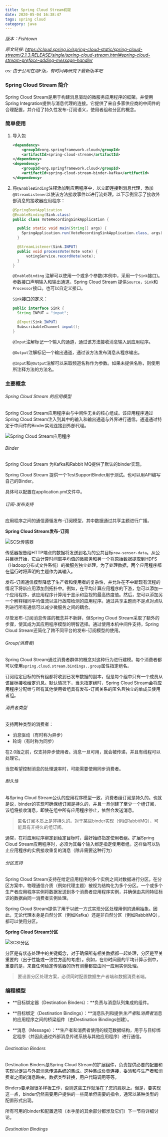 ```yaml
---
title: Spring Cloud Stream初窥
date: 2020-05-04 16:38:47
tags: spring cloud
category: java
---
```




*版本：Fishtown*

*原文链接: https://cloud.spring.io/spring-cloud-static/spring-cloud-stream/2.1.3.RELEASE/single/spring-cloud-stream.html#spring-cloud-stream-preface-adding-message-handler*

*os: 由于公司在用F版，有时间再研究下最新版本吧*

### Spring Cloud Stream 简介

Spring Cloud Stream是用于构建消息驱动的微服务应用程序的框架。并使用Spring Integration提供与消息代理的连接。它提供了来自多家供应商的中间件的合理配置，并介绍了持久性发布-订阅语义，使用者组和分区的概念。

### 简单使用

1. 导入包

   ```xml
   <dependency>
       <groupId>org.springframework.cloud</groupId>
       <artifactId>spring-cloud-stream</artifactId>
   </dependency>
   <dependency>
       <groupId>org.springframework.cloud</groupId>
       <artifactId>spring-cloud-stream-binder-kafka</artifactId>
   </dependency>
   ```

2. 将`@EnableBinding`注释添加到应用程序中，以立即连接到消息代理，添加`@StreamListener`以使该方法接收事件以进行流处理。以下示例显示了接收外部消息的接收器应用程序：

   ```java
   @SpringBootApplication
   @EnableBinding(Sink.class)
   public class VoteRecordingSinkApplication {
   
     public static void main(String[] args) {
       SpringApplication.run(VoteRecordingSinkApplication.class, args);
     }
   
     @StreamListener(Sink.INPUT)
     public void processVote(Vote vote) {
         votingService.recordVote(vote);
     }
   }
   ```

   `@EnableBinding` 注解可以使用一个或多个参数(本例中，采用一个`Sink`接口)。参数接口声明输入和输出通道。Spring Cloud Stream 提供`Source`，`Sink`和`Processor`接口。也可以自定义接口。

   `Sink`接口的定义：

   ```java
   public interface Sink {
     String INPUT = "input";
   
     @Input(Sink.INPUT)
     SubscribableChannel input();
   }
   ```

   `@Input`注解标记一个输入的通道，通过该方法接收消息输入到应用程序。

   `@Output`注解标记一个输出通道，通过该方法发布消息从程序输出。

   `@Input`和`@Output`注解可以采取频道名称作为参数。如果未提供名称，则使用所注释方法的方法名。

   

### 主要概念

   ###### Spring Cloud Stream 的应用模型

   Spring Cloud Stream应用程序由与中间件无关的核心组成。该应用程序通过Spring Cloud Stream注入到其中的输入和输出通道与外界进行通信。通道通过特定于中间件的Binder实现连接到外部代理。

   ![Spring Cloud Stream应用程序](https://raw.githubusercontent.com/spring-cloud/spring-cloud-stream/master/docs/src/main/asciidoc/images/SCSt-with-binder.png)

   ###### Binder

   Spring Cloud Stream 为Kafka和Rabbit MQ提供了默认的binder实现。

   Spring Cloud Stream 提供一个TestSupportBinder用于测试。也可以用API编写自己的Binder。

   具体可以配置在application.yml文件中。

   ###### 订阅-发布支持

   应用程序之间的通信遵循发布-订阅模型，其中数据通过共享主题进行广播。

   **Spring Cloud Stream发布-订阅**

   ![SCSt传感器](https://raw.githubusercontent.com/spring-cloud/spring-cloud-stream/master/docs/src/main/asciidoc/images/SCSt-sensors.png)

   

   传感器报告给HTTP端点的数据将发送到名为的公共目标`raw-sensor-data`。从公共目标开始，它由计算时间窗平均值的微服务和另一个将原始数据提取到HDFS（Hadoop分布式文件系统）的微服务独立处理。为了处理数据，两个应用程序都在运行时将声明的主题作为其输入。

   发布-订阅通信模型降低了生产者和使用者的复杂性，并允许在不中断现有流程的情况下将新应用添加到拓扑中。例如，在平均计算应用程序的下游，您可以添加一个应用程序，该应用程序计算用于显示和监视的最高热度值。然后，您可以添加另一个解释相同平均值流以进行故障检测的应用程序。通过共享主题而不是点对点队列进行所有通信可以减少微服务之间的耦合。

   尽管发布-订阅消息传递的概念并不新鲜，但Spring Cloud Stream采取了额外的步骤，使其成为其应用程序模型的明智选择。通过使用本机中间件支持，Spring Cloud Stream还简化了跨不同平台的发布-订阅模型的使用。

   ###### Group(消费者)

   Spring Cloud Stream通过消费者群体的概念对这种行为进行建模。每个消费者都可以使用`spring.cloud.stream.bindings..group`属性指定组名。

   订阅给定目标的所有组都将收到已发布数据的副本，但是每个组中只有一个成员从该目标接收给定消息。默认情况下，当未指定组时，Spring Cloud Stream会将应用程序分配给与所有其他使用者组具有发布-订阅关系的匿名且独立的单成员使用者组。

   ###### 消费者类型

   支持两种类型的消费者：

   - 消息驱动（有时称为异步）
   - 轮询（有时称为同步）

   在2.0版之前，仅支持异步使用者。消息一旦可用，就会被传递，并且有线程可以处理它。

   当您希望控制消息的处理速率时，可能需要使用同步消费者。

   ###### 耐久性

   与Spring Cloud Stream公认的应用程序模型一致，消费者组订阅是持久的。也就是说，binder的实现可确保组订阅是持久的，并且一旦创建了至少一个组订阅，该组将接收消息，即使在组中所有应用程序停止，依然会发送消息。

   > 匿名订阅本质上是非持久的。对于某些binder实现（例如RabbitMQ），可能具有非持久的组订阅。

   通常，在将应用程序绑定到给定目标时，最好始终指定使用者组。扩展Spring Cloud Stream应用程序时，必须为其每个输入绑定指定使用者组。这样做可以防止应用程序的实例接收重复的消息（除非需要这种行为）

   ###### 分区支持

   Spring Cloud Stream支持在给定应用程序的多个实例之间对数据进行分区。在分区方案中，物理通信介质（例如代理主题）被视为结构化为多个分区。一个或多个生产者应用程序实例将数据发送到多个消费者应用程序实例，并确保由共同特征标识的数据由同一消费者实例处理。

   Spring Cloud Stream提供了用于以统一方式实现分区处理用例的通用抽象。因此，无论代理本身是自然分区（例如Kafka）还是非自然分区（例如RabbitMQ），都可以使用分区。

   **Spring Cloud Stream分区**

   ![SCSt分区](https://raw.githubusercontent.com/spring-cloud/spring-cloud-stream/master/docs/src/main/asciidoc/images/SCSt-partitioning.png)

   

   分区是有状态处理中的关键概念，对于确保所有相关数据都一起处理，分区是至关重要的（出于性能或一致性方面的考虑）。例如，在带时间窗的平均计算示例中，重要的是，来自任何给定传感器的所有测量都应由同一应用实例处理。

   > 要设置分区处理方案，必须同时配置数据生产者端和数据消费者端。

### 编程模型

- **目标绑定器（Destination Binders）：**负责与消息队列集成的组件。

- **目标绑定（Destination Bindings）：**消息队列和提供*生产者*和*消费者*消息的应用程序之间的桥梁组件（由Destination Bindings创建）。

- **消息（Message）：**生产者和消费者使用的规范数据结构，用于与目标绑定程序（并因此通过外部消息传递系统与其他应用程序）进行通信。

###### Destination Binders

  Destination Binders是Spring Cloud Stream的扩展组件，负责提供必要的配置和实现以促进与外部消息传递系统的集成。这种集成负责连接，委派和与生产者和消费者之间的消息路由，数据类型转换，用户代码调用等等。

Binders要承担很多样板工作，否则这些工作就落在了您的肩膀上。但是，要实现这一点，binder仍然需要用户提供的一些简单但需要的指令，通常以某种类型的配置形式出现。

所有可用的binder和配置选项（本手册的其余部分都涉及它们）下一节将详细讨论。

###### Destination Bindings

 